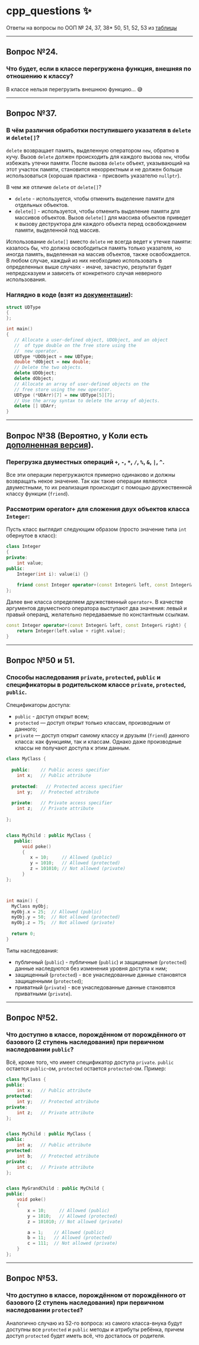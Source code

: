 # cpp_questions :sparkles:
Ответы на вопросы по ООП № 24, 37, 38* 50, 51, 52, 53 из [таблицы](https://docs.google.com/spreadsheets/d/1Xa1adOa6OHZmitgNn0bf2ZkWPHSHtjVP4N1kiDtX_wo/edit#gid=0)

---

## Вопрос №24.

### Что будет, если в классе перегружена функция, внешняя по отношению к классу?

В классе нельзя перегрузить внешнюю функцию... :sweat_smile:

---

## Вопрос №37.

### В  чём  различия  обработки  поступившего  указателя  в  `delete` и `delete[]`?

`delete` возвращает память, выделенную оператором `new`, обратно в кучу. Вызов `delete` должен происходить для каждого вызова `new`, чтобы избежать утечки памяти. После вызова `delete` объект, указывающий на этот участок памяти, становится некорректным и не должен больше использоваться (хорошая практика - присвоить указателю `nullptr`).

В чем же отличие `delete` от `delete[]`?
- `delete` - используется, чтобы отменить выделение памяти для отдельных объектов.
- `delete[]` - используется, чтобы отменить выделение памяти для массивов объектов. Вызов `delete[]` для массива объектов приведет к вызову деструктора для каждого объекта перед освобождением памяти, выделенной под массив.

Использование `delete[]` вместо `delete` не всегда ведет к утечке памяти: казалось бы, что должна освободиться память только указателя, но иногда память, выделенная на массив объектов, также освобождается. В любом случае, каждый из них необходимо использовать в определенных выше случаях - иначе, зачастую, результат будет непредсказуем и зависеть от конкретного случая неверного использования.

### Наглядно в коде (взят из [документации](https://docs.microsoft.com/ru-ru/cpp/cpp/delete-operator-cpp?view=msvc-170)):
```cpp
struct UDType
{
};

int main()
{
   // Allocate a user-defined object, UDObject, and an object
   //  of type double on the free store using the
   //  new operator.
   UDType *UDObject = new UDType;
   double *dObject = new double;
   // Delete the two objects.
   delete UDObject;
   delete dObject;
   // Allocate an array of user-defined objects on the
   // free store using the new operator.
   UDType (*UDArr)[7] = new UDType[5][7];
   // Use the array syntax to delete the array of objects.
   delete [] UDArr;
}
```

---

## Вопрос №38 (Вероятно, у Коли есть [дополненная версия](https://github.com/Nick440Suvoro/OOP-exam-questions/blob/main/%D0%92%D0%BE%D0%BF%D1%80%D0%BE%D1%81%2038.md)).

### Перегрузка двуместных операций `+`, `-`, `*`, `/`, `%`, `&`, `|`, `^`.

Все эти операции перегружаются примерно одинаково и должны возвращать некое значение. Так как такие операции являются двуместными, то их реализация происходит с помощью дружественной классу функции (`friend`).

### Рассмотрим operator+ для сложения двух объектов класса `Integer`:
Пусть класс выглядит следующим образом (просто значение типа `int` обернутое в класс):
```cpp
class Integer
{
private:
    int value;
public:
    Integer(int i): value(i) {}
    
    friend const Integer operator+(const Integer& left, const Integer& right);
};
```

Далее вне класса определяем дружественный `operator+`. В качестве аргументов двуместного оператора выступают два значения: левый и правый операнд, желательно передаваемые по константным ссылкам.
```cpp
const Integer operator+(const Integer& left, const Integer& right) {
    return Integer(left.value + right.value);
}
```

---

## Вопрос №50 и 51.

### Способы наследования `private`, `protected`, `public` и спецификаторы в родительском классе `private`, `protected`, `public`.

Спецификаторы доступа:
- `public` - доступ открыт всем;
- `protected` — доступ открыт только классам, производным от данного;
- `private` — доступ открыт самому классу и друзьям (`friend`) данного класса: как функциям, так и классам. Однако даже производные классы не получают доступа к этим данным.

```cpp
class MyClass {
  
  public:    // Public access specifier
    int x;   // Public attribute
  
  protected:   // Protected access specifier
    int y;   // Protected attribute
  
  private:   // Private access specifier
    int z;   // Private attribute
    
};


class MyChild : public MyClass {
   public:
      void poke()
      {
         x = 10;     // Allowed (public)
         y = 1010;   // Allowed (protected)
         z = 101010; // Not allowed (private)
      }
};



int main() {
  MyClass myObj;
  myObj.x = 25;  // Allowed (public)
  myObj.y = 50;  // Not allowed (protected)
  myObj.z = 75;  // Not allowed (private)
  
  return 0;
}
```

Типы наследования:
- публичный (`public`) - публичные (`public`) и защищенные (`protected`) данные наследуются без изменения уровня доступа к ним;
- защищенный (`protected`) - все унаследованные данные становятся защищенными (`protected`);
- приватный (`private`) - все унаследованные данные становятся приватными (`private`).

---

## Вопрос №52.

### Что доступно в классе, порождённом от порождённого от базового (2 ступень наследования) при первичном наследовании `public`?

Всё, кроме того, что имеет спецификатор доступа `private`. `public` остается `public`-ом, `protected` остается `protected`-ом. Пример:

```cpp
class MyClass {
public:
    int x;   // Public attribute
protected:
    int y;   // Protected attribute
private:
    int z;   // Private attribute
};


class MyChild : public MyClass {
public:
    int a;   // Public attribute
protected:
    int b;   // Protected attribute
private:
    int c;   // Private attribute
};


class MyGrandChild : public MyChild {
public:
    void poke()
    {
        x = 10;     // Allowed (public)
        y = 1010;   // Allowed (protected)
        z = 101010; // Not allowed (private)

        a = 1;    // Allowed (public)
        b = 11;   // Allowed (protected)
        c = 111;  // Not allowed (private)
    }
};
```

---

## Вопрос №53.

### Что доступно в классе, порождённом от порождённого от базового (2 ступень наследования) при первичном наследовании `protected`?

Аналогично случаю из 52-го вопроса: из самого класса-внука будут доступны все `protected` и `public` методы и атрибуты ребёнка, причем доступ `protected` будет иметь всё, что досталось от родителя.
